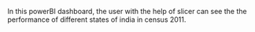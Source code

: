 In this powerBI dashboard, the user with the help of slicer can see the the performance of different states of india in census 2011.
